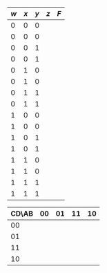 
| $w$ | $x$ | $y$ | $z$ | $F$ |
| --- | --- | --- | --- | --- |
| 0   | 0    | 0    |     |     |
| 0   | 0    | 0    |     |     |
| 0   | 0    | 1    |     |     |
| 0   | 0    | 1    |     |     |
| 0   | 1    | 0    |     |     |
| 0   | 1    | 0    |     |     |
| 0   | 1    | 1    |     |     |
| 0   | 1    | 1    |     |     |
| 1   | 0    | 0    |     |     |
| 1   | 0    | 0    |     |     |
| 1   | 0    | 1    |     |     |
| 1   | 0    | 1    |     |     |
| 1   | 1    | 0    |     |     |
| 1   | 1    | 0    |     |     |
| 1   | 1    | 1    |     |     |
| 1   | 1    | 1    |     |     |

| CD\\AB | 00  | 01  | 11  | 10  |
| ------ | --- | --- | --- | --- |
| 00     |     |     |     |     |
| 01     |     |     |     |     |
| 11     |     |     |     |     |
| 10     |     |     |     |     |
